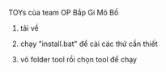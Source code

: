 TOYs của team OP Bắp Gi Mô Bồ

1. tải về

2. chạy "install.bat" để cài các thứ cần thiết

3. vô folder tool rồi chọn tool để chạy




